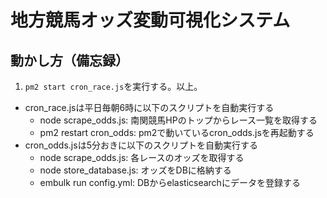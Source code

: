 # 地方競馬オッズ変動可視化システム

## 動かし方（備忘録）
1. `pm2 start cron_race.js`を実行する。以上。  
  - cron_race.jsは平日毎朝6時に以下のスクリプトを自動実行する
    - node scrape_odds.js: 南関競馬HPのトップからレース一覧を取得する
    - pm2 restart cron_odds: pm2で動いているcron\_odds.jsを再起動する
  - cron_odds.jsは5分おきに以下のスクリプトを自動実行する
    - node scrape_odds.js: 各レースのオッズを取得する
    - node store_database.js: オッズをDBに格納する
    - embulk run config.yml: DBからelasticsearchにデータを登録する
